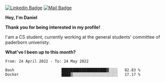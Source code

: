 [![Linkedin Badge](https://img.shields.io/badge/-LinkedIn-0e76a8?style=flat-square&logo=Linkedin&logoColor=white)](https://www.linkedin.com/in/daniel-negi-592ba3223/)
[![Mail Badge](https://img.shields.io/badge/Gmail-D14836?style=flat-square&logo=gmail&logoColor=white)](mailto:daniel.ravi.negi@googlemail.com)

**Hey, I'm Daniel**

**Thank you for being interested in my profile!**

I'am a CS student, currently working at the general students' committee of paderborn univeristy.

**What've I been up to this month?** 

<!--START_SECTION:waka-->

```text
From: 24 April 2022 - To: 24 May 2022

Bash                     ████████████████████▓░░░░   82.83 %
Docker                   ████▒░░░░░░░░░░░░░░░░░░░░   17.17 %
```

<!--END_SECTION:waka-->
